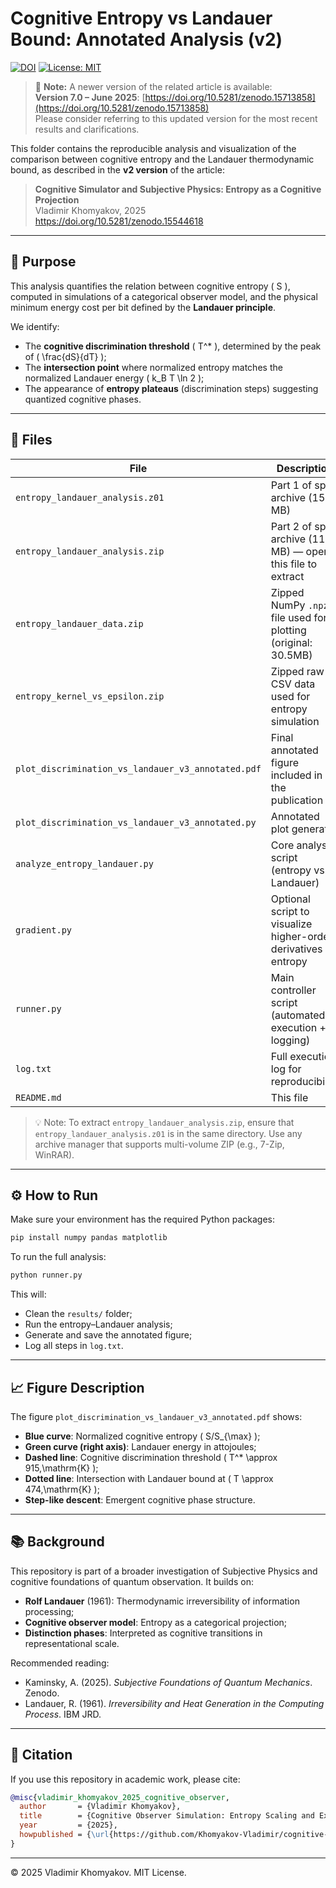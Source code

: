 
# Cognitive Entropy vs Landauer Bound: Annotated Analysis (v2)
[![DOI](https://zenodo.org/badge/DOI/10.5281/zenodo.15616837.svg)](https://doi.org/10.5281/zenodo.15616837)
[![License: MIT](https://img.shields.io/badge/License-MIT-yellow.svg)](LICENSE)

> 📌 **Note:** A newer version of the related article is available:  
> **Version 7.0 – June 2025**: [https://doi.org/10.5281/zenodo.15713858](https://doi.org/10.5281/zenodo.15713858)  
> Please consider referring to this updated version for the most recent results and clarifications.

This folder contains the reproducible analysis and visualization of the comparison between cognitive entropy and the Landauer thermodynamic bound, as described in the **v2 version** of the article:

> **Cognitive Simulator and Subjective Physics: Entropy as a Cognitive Projection**  
> Vladimir Khomyakov, 2025  
> https://doi.org/10.5281/zenodo.15544618

---

## 📌 Purpose

This analysis quantifies the relation between cognitive entropy \( S \), computed in simulations of a categorical observer model, and the physical minimum energy cost per bit defined by the **Landauer principle**.

We identify:
- The **cognitive discrimination threshold** \( T^* \), determined by the peak of \( \frac{dS}{dT} \);
- The **intersection point** where normalized entropy matches the normalized Landauer energy \( k_B T \ln 2 \);
- The appearance of **entropy plateaus** (discrimination steps) suggesting quantized cognitive phases.

---

## 📁 Files

| File | Description |
|------|-------------|
| `entropy_landauer_analysis.z01`              | Part 1 of split archive (15 MB) |
| `entropy_landauer_analysis.zip`              | Part 2 of split archive (11.8 MB) — open this file to extract |
| `entropy_landauer_data.zip`                  | Zipped NumPy `.npz` file used for plotting (original: 30.5MB) |
| `entropy_kernel_vs_epsilon.zip`              | Zipped raw CSV data used for entropy simulation |
| `plot_discrimination_vs_landauer_v3_annotated.pdf` | Final annotated figure included in the publication |
| `plot_discrimination_vs_landauer_v3_annotated.py`  | Annotated plot generator |
| `analyze_entropy_landauer.py`                | Core analysis script (entropy vs. Landauer) |
| `gradient.py`                                | Optional script to visualize higher-order derivatives of entropy |
| `runner.py`                                  | Main controller script (automated execution + logging) |
| `log.txt`                                    | Full execution log for reproducibility |
| `README.md`                                  | This file |

> 💡 Note: To extract `entropy_landauer_analysis.zip`, ensure that `entropy_landauer_analysis.z01` is in the same directory. Use any archive manager that supports multi-volume ZIP (e.g., 7-Zip, WinRAR).

---

## ⚙️ How to Run

Make sure your environment has the required Python packages:
```bash
pip install numpy pandas matplotlib
```

To run the full analysis:
```bash
python runner.py
```

This will:
- Clean the `results/` folder;
- Run the entropy–Landauer analysis;
- Generate and save the annotated figure;
- Log all steps in `log.txt`.

---

## 📈 Figure Description

The figure `plot_discrimination_vs_landauer_v3_annotated.pdf` shows:

- **Blue curve**: Normalized cognitive entropy \( S/S_{\max} \);
- **Green curve (right axis)**: Landauer energy in attojoules;
- **Dashed line**: Cognitive discrimination threshold \( T^* \approx 915\,\mathrm{K} \);
- **Dotted line**: Intersection with Landauer bound at \( T \approx 474\,\mathrm{K} \);
- **Step-like descent**: Emergent cognitive phase structure.

---

## 📚 Background

This repository is part of a broader investigation of Subjective Physics and cognitive foundations of quantum observation. It builds on:

- **Rolf Landauer** (1961): Thermodynamic irreversibility of information processing;
- **Cognitive observer model**: Entropy as a categorical projection;
- **Distinction phases**: Interpreted as cognitive transitions in representational scale.

Recommended reading:

- Kaminsky, A. (2025). *Subjective Foundations of Quantum Mechanics*. Zenodo.  
- Landauer, R. (1961). *Irreversibility and Heat Generation in the Computing Process*. IBM JRD.

---

## 🧠 Citation

If you use this repository in academic work, please cite:

```bibtex
@misc{vladimir_khomyakov_2025_cognitive_observer,
  author       = {Vladimir Khomyakov},
  title        = {Cognitive Observer Simulation: Entropy Scaling and Extremum Structure},
  year         = {2025},
  howpublished = {\url{https://github.com/Khomyakov-Vladimir/cognitive-observer-simulation}}
}
```

---

© 2025 Vladimir Khomyakov. MIT License.
